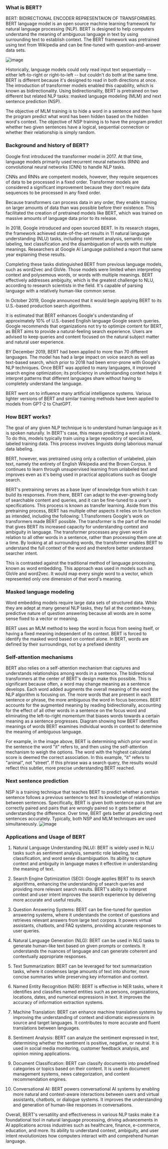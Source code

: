### What is BERT?
BERT: BIDIRECTIONAL ENCODER REPRESENTAION OF TRANSFORMERS.
BERT language model is an open source machine learning framework for natural language processing (NLP). BERT is designed to help computers understand the meaning of ambiguous language in text by using surrounding text to establish context. The BERT framework was pretrained using text from Wikipedia and can be fine-tuned with question-and-answer data sets.

![image](https://github.com/Ro-han12/CAEI_AI_MODELS/assets/95674406/49e77494-ceb1-4f41-9493-31892bd56afc)


Historically, language models could only read input text sequentially -- either left-to-right or right-to-left -- but couldn't do both at the same time. BERT is different because it's designed to read in both directions at once. The introduction of transformer models enabled this capability, which is known as bidirectionality. Using bidirectionality, BERT is pretrained on two different but related NLP tasks: masked language modeling (MLM) and next sentence prediction (NSP).

The objective of MLM training is to hide a word in a sentence and then have the program predict what word has been hidden based on the hidden word's context. The objective of NSP training is to have the program predict whether two given sentences have a logical, sequential connection or whether their relationship is simply random.

### Background and history of BERT?
Google first introduced the transformer model in 2017. At that time, language models primarily used recurrent neural networks (RNN) and convolutional neural networks (CNN) to handle NLP tasks.

CNNs and RNNs are competent models, however, they require sequences of data to be processed in a fixed order. Transformer models are considered a significant improvement because they don't require data sequences to be processed in any fixed order.

Because transformers can process data in any order, they enable training on larger amounts of data than was possible before their existence. This facilitated the creation of pretrained models like BERT, which was trained on massive amounts of language data prior to its release.

In 2018, Google introduced and open sourced BERT. In its research stages, the framework achieved state-of-the-art results in 11 natural language understanding (NLU) tasks, including sentiment analysis, semantic role labeling, text classification and the disambiguation of words with multiple meanings. Researchers at Google AI Language published a report that same year explaining these results.

Completing these tasks distinguished BERT from previous language models, such as word2vec and GloVe. Those models were limited when interpreting context and polysemous words, or words with multiple meanings. BERT effectively addresses ambiguity, which is the greatest challenge to NLU, according to research scientists in the field. It's capable of parsing language with a relatively human-like common sense.

In October 2019, Google announced that it would begin applying BERT to its U.S.-based production search algorithms.

It is estimated that BERT enhances Google's understanding of approximately 10% of U.S.-based English language Google search queries. Google recommends that organizations not try to optimize content for BERT, as BERT aims to provide a natural-feeling search experience. Users are advised to keep queries and content focused on the natural subject matter and natural user experience.

BY December 2019, BERT had been applied to more than 70 different languages. The model has had a large impact on voice search as well as text-based search, which prior to 2018 had been error-prone with Google's NLP techniques. Once BERT was applied to many languages, it improved search engine optimization; its proficiency in understanding context helps it interpret patterns that different languages share without having to completely understand the language.

BERT went on to influence many artificial intelligence systems. Various lighter versions of BERT and similar training methods have been applied to models from GPT-2 to ChatGPT.

### How BERT works?
The goal of any given NLP technique is to understand human language as it is spoken naturally. In BERT's case, this means predicting a word in a blank. To do this, models typically train using a large repository of specialized, labeled training data. This process involves linguists doing laborious manual data labeling.

BERT, however, was pretrained using only a collection of unlabeled, plain text, namely the entirety of English Wikipedia and the Brown Corpus. It continues to learn through unsupervised learning from unlabeled text and improves even as it's being used in practical applications such as Google search.

BERT's pretraining serves as a base layer of knowledge from which it can build its responses. From there, BERT can adapt to the ever-growing body of searchable content and queries, and it can be fine-tuned to a user's specifications. This process is known as transfer learning. Aside from this pretraining process, BERT has multiple other aspects it relies on to function as intended, including the following:
1.Transformers
Google's work on transformers made BERT possible. The transformer is the part of the model that gives BERT its increased capacity for understanding context and ambiguity in language. The transformer processes any given word in relation to all other words in a sentence, rather than processing them one at a time. By looking at all surrounding words, the transformer enables BERT to understand the full context of the word and therefore better understand searcher intent.

This is contrasted against the traditional method of language processing, known as word embedding. This approach was used in models such as GloVe and word2vec. It would map every single word to a vector, which represented only one dimension of that word's meaning.

### Masked language modeling
Word embedding models require large data sets of structured data. While they are adept at many general NLP tasks, they fail at the context-heavy, predictive nature of question answering because all words are in some sense fixed to a vector or meaning.

BERT uses an MLM method to keep the word in focus from seeing itself, or having a fixed meaning independent of its context. BERT is forced to identify the masked word based on context alone. In BERT, words are defined by their surroundings, not by a prefixed identity 

### Self-attention mechanisms
BERT also relies on a self-attention mechanism that captures and understands relationships among words in a sentence. The bidirectional transformers at the center of BERT's design make this possible. This is significant because often, a word may change meaning as a sentence develops. Each word added augments the overall meaning of the word the NLP algorithm is focusing on. The more words that are present in each sentence or phrase, the more ambiguous the word in focus becomes. BERT accounts for the augmented meaning by reading bidirectionally, accounting for the effect of all other words in a sentence on the focus word and eliminating the left-to-right momentum that biases words towards a certain meaning as a sentence progresses.
Diagram showing how BERT identifies meanings of words
BERT examines individual words in context to determine the meaning of ambiguous language.

For example, in the image above, BERT is determining which prior word in the sentence the word "it" refers to, and then using the self-attention mechanism to weigh the options. The word with the highest calculated score is deemed the correct association. In this example, "it" refers to "animal", not "street". If this phrase was a search query, the results would reflect this subtler, more precise understanding BERT reached.

### Next sentence prediction
NSP is a training technique that teaches BERT to predict whether a certain sentence follows a previous sentence to test its knowledge of relationships between sentences. Specifically, BERT is given both sentence pairs that are correctly paired and pairs that are wrongly paired so it gets better at understanding the difference. Over time, BERT gets better at predicting next sentences accurately. Typically, both NSP and MLM techniques are used simultaneously.
![image](https://github.com/Ro-han12/CAEI_AI_MODELS/assets/95674406/1efae604-2d3a-4fa1-8f02-ff01440c2d91)

### Applications and Usage of BERT

1. Natural Language Understanding (NLU): BERT is widely used in NLU tasks such as sentiment analysis, semantic role labeling, text classification, and word sense disambiguation. Its ability to capture context and ambiguity in language makes it effective in understanding the meaning of text.

2. Search Engine Optimization (SEO): Google applies BERT to its search algorithms, enhancing the understanding of search queries and providing more relevant search results. BERT's ability to interpret context and user intent improves the search experience by delivering more accurate and useful results.

3. Question Answering Systems: BERT can be fine-tuned for question answering systems, where it understands the context of questions and retrieves relevant answers from large text corpora. It powers virtual assistants, chatbots, and FAQ systems, providing accurate responses to user queries.

4. Natural Language Generation (NLG): BERT can be used in NLG tasks to generate human-like text based on given prompts or contexts. It understands the nuances of language and can generate coherent and contextually appropriate responses.

5. Text Summarization: BERT can be leveraged for text summarization tasks, where it condenses large amounts of text into shorter, more concise summaries while preserving key information and context.

6. Named Entity Recognition (NER): BERT is effective in NER tasks, where it identifies and classifies named entities such as persons, organizations, locations, dates, and numerical expressions in text. It improves the accuracy of information extraction systems.

7. Machine Translation: BERT can enhance machine translation systems by improving the understanding of context and idiomatic expressions in source and target languages. It contributes to more accurate and fluent translations between languages.

8. Sentiment Analysis: BERT can analyze the sentiment expressed in text, determining whether the sentiment is positive, negative, or neutral. It is used in social media monitoring, customer feedback analysis, and opinion mining applications.

9. Document Classification: BERT can classify documents into predefined categories or topics based on their content. It is used in document management systems, news categorization, and content recommendation engines.

10. Conversational AI: BERT powers conversational AI systems by enabling more natural and context-aware interactions between users and virtual assistants, chatbots, or dialogue systems. It improves the understanding and generation of human-like responses in conversations.

Overall, BERT's versatility and effectiveness in various NLP tasks make it a foundational tool in natural language processing, driving advancements in AI applications across industries such as healthcare, finance, e-commerce, education, and more. Its ability to understand context, ambiguity, and user intent revolutionizes how computers interact with and comprehend human language.